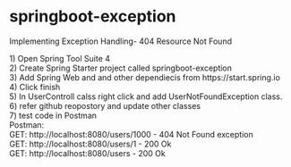 # springboot-exception
Implementing Exception Handling- 404 Resource Not Found

<html>
1)	Open Spring Tool  Suite 4
  <br>
2)	Create Spring Starter project called springboot-exception
    <br>
3)	Add Spring Web and and other dependiecis from https://start.spring.io
    <br>
4)	Click finish
  <br>
5) In UserControll calss right click and add UserNotFoundException class.
<br>
6) refer github reopostory and update other classes
  <br>
7) test code in Postman
<br>
Postman:
  <br>
GET: http://localhost:8080/users/1000 - 404 Not Found exception
  <br>
GET: http://localhost:8080/users/1 - 200 Ok
  <br>
GET: http://localhost:8080/users - 200 Ok
<br>
  
</html>
